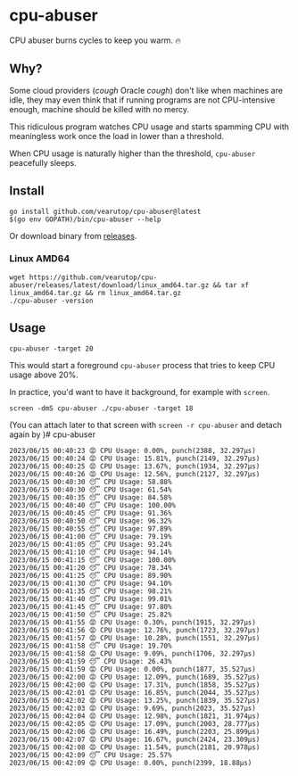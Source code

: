 # cpu-abuser

CPU abuser burns cycles to keep you warm. 🔥

## Why?

Some cloud providers (*cough* Oracle *cough*) don't like when machines are idle, they may even think that if running
programs are not CPU-intensive enough, machine should be killed with no mercy.

This ridiculous program watches CPU usage and starts spamming CPU with meaningless work once the load in lower than a
threshold.

When CPU usage is naturally higher than the threshold, `cpu-abuser` peacefully sleeps.

## Install

```
go install github.com/vearutop/cpu-abuser@latest
$(go env GOPATH)/bin/cpu-abuser --help
```

Or download binary from [releases](https://github.com/vearutop/cpu-abuser/releases).

### Linux AMD64

```
wget https://github.com/vearutop/cpu-abuser/releases/latest/download/linux_amd64.tar.gz && tar xf linux_amd64.tar.gz && rm linux_amd64.tar.gz
./cpu-abuser -version
```

## Usage

```
cpu-abuser -target 20
```

This would start a foreground `cpu-abuser` process that tries to keep CPU usage above 20%.

In practice, you'd want to have it background, for example with `screen`.

```
screen -dmS cpu-abuser ./cpu-abuser -target 18
```

(You can attach later to that screen with `screen -r cpu-abuser` and detach again by )# cpu-abuser

```
2023/06/15 00:40:23 😡 CPU Usage: 0.00%, punch(2388, 32.297µs)
2023/06/15 00:40:24 😡 CPU Usage: 15.81%, punch(2149, 32.297µs)
2023/06/15 00:40:25 😡 CPU Usage: 13.67%, punch(1934, 32.297µs)
2023/06/15 00:40:26 😡 CPU Usage: 12.56%, punch(2127, 32.297µs)
2023/06/15 00:40:30 😴 CPU Usage: 58.88%
2023/06/15 00:40:30 😴 CPU Usage: 61.54%
2023/06/15 00:40:35 😴 CPU Usage: 84.58%
2023/06/15 00:40:40 😴 CPU Usage: 100.00%
2023/06/15 00:40:45 😴 CPU Usage: 91.36%
2023/06/15 00:40:50 😴 CPU Usage: 96.32%
2023/06/15 00:40:55 😴 CPU Usage: 97.89%
2023/06/15 00:41:00 😴 CPU Usage: 79.19%
2023/06/15 00:41:05 😴 CPU Usage: 93.24%
2023/06/15 00:41:10 😴 CPU Usage: 94.14%
2023/06/15 00:41:15 😴 CPU Usage: 100.00%
2023/06/15 00:41:20 😴 CPU Usage: 78.34%
2023/06/15 00:41:25 😴 CPU Usage: 89.90%
2023/06/15 00:41:30 😴 CPU Usage: 94.10%
2023/06/15 00:41:35 😴 CPU Usage: 98.21%
2023/06/15 00:41:40 😴 CPU Usage: 99.01%
2023/06/15 00:41:45 😴 CPU Usage: 97.80%
2023/06/15 00:41:50 😴 CPU Usage: 25.82%
2023/06/15 00:41:55 😡 CPU Usage: 0.30%, punch(1915, 32.297µs)
2023/06/15 00:41:56 😡 CPU Usage: 12.76%, punch(1723, 32.297µs)
2023/06/15 00:41:57 😡 CPU Usage: 10.28%, punch(1551, 32.297µs)
2023/06/15 00:41:58 😴 CPU Usage: 19.70%
2023/06/15 00:41:58 😡 CPU Usage: 9.09%, punch(1706, 32.297µs)
2023/06/15 00:41:59 😴 CPU Usage: 26.43%
2023/06/15 00:41:59 😡 CPU Usage: 0.00%, punch(1877, 35.527µs)
2023/06/15 00:42:00 😡 CPU Usage: 12.09%, punch(1689, 35.527µs)
2023/06/15 00:42:00 😡 CPU Usage: 17.31%, punch(1858, 35.527µs)
2023/06/15 00:42:01 😡 CPU Usage: 16.85%, punch(2044, 35.527µs)
2023/06/15 00:42:02 😡 CPU Usage: 13.25%, punch(1839, 35.527µs)
2023/06/15 00:42:03 😡 CPU Usage: 9.69%, punch(2023, 35.527µs)
2023/06/15 00:42:04 😡 CPU Usage: 12.98%, punch(1821, 31.974µs)
2023/06/15 00:42:05 😡 CPU Usage: 17.09%, punch(2003, 28.777µs)
2023/06/15 00:42:06 😡 CPU Usage: 16.49%, punch(2203, 25.899µs)
2023/06/15 00:42:07 😡 CPU Usage: 16.67%, punch(2424, 23.309µs)
2023/06/15 00:42:08 😡 CPU Usage: 11.54%, punch(2181, 20.978µs)
2023/06/15 00:42:09 😴 CPU Usage: 25.57%
2023/06/15 00:42:09 😡 CPU Usage: 0.00%, punch(2399, 18.88µs)
```
